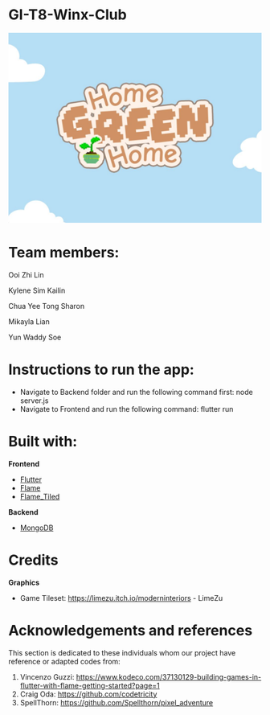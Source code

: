 # GI-T8-Winx-Club

!["Home Green Home"](Frontend/assets/images/homegreenhome.jpg)

# Team members:
Ooi Zhi Lin

Kylene Sim Kailin

Chua Yee Tong Sharon

Mikayla Lian

Yun Waddy Soe

# Instructions to run the app:
- Navigate to Backend folder and run the following command first:
node server.js
- Navigate to Frontend and run the following command:
flutter run

# Built with:
**Frontend**
- [Flutter](https://api.flutter.dev/)
- [Flame](https://pub.dev/packages/flame)
- [Flame_Tiled](https://pub.dev/packages/flame_tiled/example)

**Backend**
- [MongoDB](https://www.mongodb.com/docs/)
 
# Credits
**Graphics**
- Game Tileset: https://limezu.itch.io/moderninteriors - LimeZu

# Acknowledgements and references
This section is dedicated to these individuals whom our project have reference or adapted codes from:
1. Vincenzo Guzzi: https://www.kodeco.com/37130129-building-games-in-flutter-with-flame-getting-started?page=1
2. Craig Oda: https://github.com/codetricity
3. SpellThorn: https://github.com/Spellthorn/pixel_adventure
